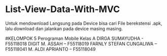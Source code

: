 # List-View-Data-With-MVC
Untuk mendownload Langsung pada Device bisa cari File berekstensi .apk, lalu download dan jalankan pada device masing masing.


#KELOMPOK 5 Perograman Mobile Kelas A
DIRGA SUMAYUDHA - F55118018
DIGIT M. ASSAH – F55118019
FARNLY STEFAN CUNGALIWA – F55118041
M. ALDI APRIANTO – F55118049
